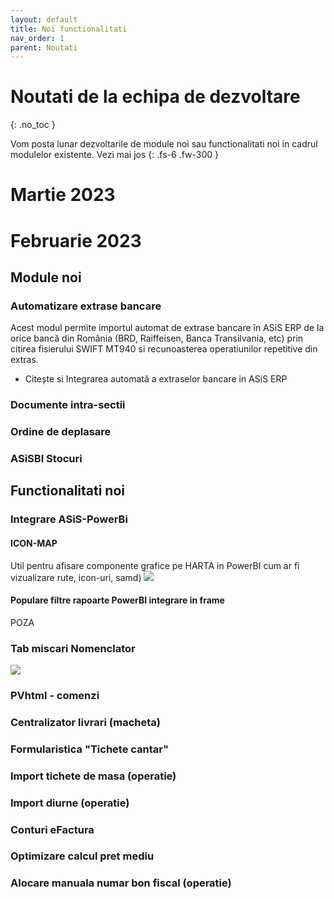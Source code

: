 ```yaml
---
layout: default
title: Noi functionalitati
nav_order: 1
parent: Noutati
---
```


# Noutati de la echipa de dezvoltare
{: .no_toc }

Vom posta lunar dezvoltarile de module noi sau functionalitati noi in cadrul modulelor existente. Vezi mai jos
{: .fs-6 .fw-300 }

# Martie 2023

# Februarie 2023

## Module noi

### Automatizare extrase bancare

Acest modul permite importul automat de extrase bancare în ASiS ERP de la orice bancă din România (BRD, Raiffeisen, Banca Transilvania, etc) prin citirea fisierului SWIFT MT940 si recunoasterea operatiunilor repetitive din extras.
- Citește si Integrarea automată a extraselor bancare in ASiS ERP

### Documente intra-sectii
### Ordine de deplasare
### ASiSBI Stocuri

## Functionalitati noi

### Integrare ASiS-PowerBi
#### ICON-MAP
Util pentru afisare componente grafice pe HARTA in PowerBI cum ar fi vizualizare rute, icon-uri, samd)
![](../../assets/capturi/bi_icon_map.jpg)
#### Populare filtre rapoarte PowerBI integrare in frame
POZA

### Tab miscari Nomenclator
![](../../assets/capturi/nomencl_miscari.jpg)
### PVhtml - comenzi
### Centralizator livrari (macheta)
### Formularistica "Tichete cantar"
### Import tichete de masa (operatie)
### Import diurne (operatie)
### Conturi eFactura
### Optimizare calcul pret mediu
### Alocare manuala numar bon fiscal (operatie)
